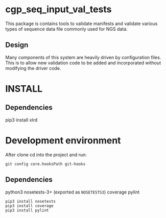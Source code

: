 # cgp_seq_input_val_tests

This package is contains tools to validate manifests and validate various types
of sequence data file commonly used for NGS data.

## Design

Many components of this system are heavily driven by configuration files.  This
is to allow new validation code to be added and incorporated without modifying
the driver code.


# INSTALL

## Dependencies

pip3 install xlrd


# Development environment

After clone cd into the project and run:

```
git config core.hooksPath git-hooks
```

## Dependencies
python3
nosetests-3+ (exported as `NOSETESTS3`)
coverage
pylint

```
pip3 install nosetests
pip3 install coverage
pip3 install pylint
```
